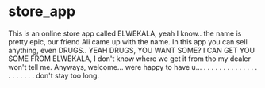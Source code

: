 # store_app

This is an online store app called ELWEKALA, yeah I know.. the name is pretty epic, our
friend Ali came up with the name. In this app you can sell anything, even DRUGS.. YEAH DRUGS, YOU WANT SOME?
I CAN GET YOU SOME FROM ELWEKALA, I don't know where we get it from tho my dealer won't tell me.
Anyways, welcome... were happy to have u...
 .
 .
 .
 .
 .
 .
 .
 .
 .
 .
 .
 .
 .
 .
 .
 .
 .
 .
 .
 .
 .
 don't stay too long.
